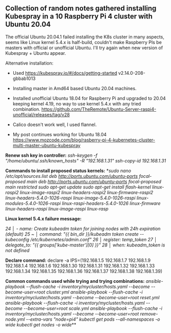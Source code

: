 ## Collection of random notes gathered installing Kubespray in a 10 Raspberry Pi 4 cluster with Ubuntu 20.04



The official Ubuntu 20.04.1 failed installing the K8s cluster in many aspects, seems like Linux kernel 5.4.x is half-build, couldn't make Raspberry PIs be masters with official or unofficial Ubuntu. I'll try again when new version of Kubespray + Ubuntu appear.

Alternative installation:

- Used https://kubespray.io/#/docs/getting-started v2.14.0-208-gbbab1013

- Installing master in Amd64 based Ubuntu 20.04 machines.

- Installed unofficial Ubuntu 18.04 for Raspberry Pi and upgraded to 20.04 keeping kernel 4.19, no way to use kernel 5.4.x with any tried combination. https://github.com/TheRemote/Ubuntu-Server-raspi4-unofficial/releases/tag/v28

- Calico doesn't work well, I used flannel.

- My  post continues working for Ubuntu 18.04 https://www.mozcode.com/blog/rasberry-pi-4-kubernetes-cluster-multi-master-ubuntu-kubespray

  

**Renew ssh key in controller:**
*ssh-keygen -f "/home/ubuntu/.ssh/known_hosts" -R "192.168.1.31"*
*ssh-copy-id 192.168.1.31*

**Commands to install proposed status kernels:**
**sudo nano /etc/apt/sources.list*
*deb http://ports.ubuntu.com/ubuntu-ports focal-proposed main*
*deb http://ports.ubuntu.com/ubuntu-ports focal-proposed main restricted*
*sudo apt-get update*
*sudo apt-get install flash-kernel linux-raspi2 linux-image-raspi2 linux-headers-raspi2 linux-firmware-raspi2 linux-headers-5.4.0-1026-raspi linux-image-5.4.0-1026-raspi linux-modules-5.4.0-1026-raspi linux-raspi-headers-5.4.0-1026 linux-firmware linux-headers-raspi linux-image-raspi linux-rasp*

**Linux kernel 5.4.x failure message:**

  *24   │ - name: Create kubeadm token for joining nodes with 24h expiration (default)*
  *25 ~ │   command: "{{ bin_dir }}/kubeadm token create --kubeconfig /etc/kubernetes/admin.conf"*
  *26   │   register: temp_token*
  *27   │   delegate_to: "{{ groups['kube-master'][0] }}"*
  *28   │   when: kubeadm_token is not defined*

**Declare command:**
declare -a IPS=(192.168.1.5 192.168.1.7 192.168.1.9 192.168.1.4 192.168.1.6 192.168.1.30 192.168.1.31 192.168.1.32 192.168.1.33 192.168.1.34 192.168.1.35 192.168.1.36 192.168.1.37 192.168.1.38 192.168.1.39)

**Common commands used while trying and trying combinations:**
*ansible-playbook --flush-cache -i inventory/mycluster/hosts.yaml --become --become-user=root cluster.yml*
*ansible-playbook --flush-cache -i inventory/mycluster/hosts.yaml --become --become-user=root reset.yml*
*ansible-playbook --flush-cache -i inventory/mycluster/hosts.yaml --become --become-user=root scale.yml*
*ansible-playbook --flush-cache -i inventory/mycluster/hosts.yaml --become --become-user=root remove-node.yml --extra-vars "node=pi4"*
*kubectl get pods --all-namespaces -o wide*
*kubectl get nodes -o wide***